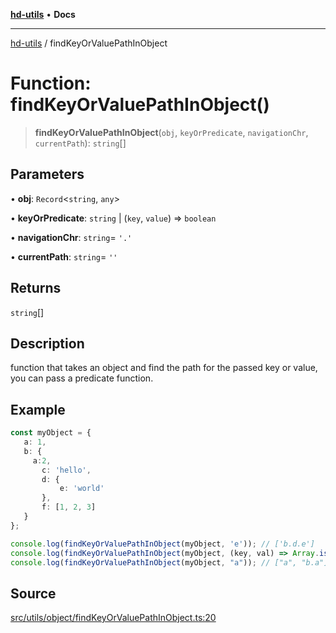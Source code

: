 [**hd-utils**](../README.md) • **Docs**

***

[hd-utils](../globals.md) / findKeyOrValuePathInObject

# Function: findKeyOrValuePathInObject()

> **findKeyOrValuePathInObject**(`obj`, `keyOrPredicate`, `navigationChr`, `currentPath`): `string`[]

## Parameters

• **obj**: `Record`\<`string`, `any`\>

• **keyOrPredicate**: `string` \| (`key`, `value`) => `boolean`

• **navigationChr**: `string`= `'.'`

• **currentPath**: `string`= `''`

## Returns

`string`[]

## Description

function that takes an object and find the path for the passed key or value, you can pass a predicate function.

## Example

```ts
const myObject = {
   a: 1,
   b: {
     a:2,
       c: 'hello',
       d: {
           e: 'world'
       },
       f: [1, 2, 3]
   }
};

console.log(findKeyOrValuePathInObject(myObject, 'e')); // ['b.d.e']
console.log(findKeyOrValuePathInObject(myObject, (key, val) => Array.isArray(val))); // ['b.f']
console.log(findKeyOrValuePathInObject(myObject, "a")); // ["a", "b.a"]
```

## Source

[src/utils/object/findKeyOrValuePathInObject.ts:20](https://github.com/AhmadHddad/h-utils/blob/f7bb9ae71f981ffef49079271b9540862594b7e6/src/utils/object/findKeyOrValuePathInObject.ts#L20)
